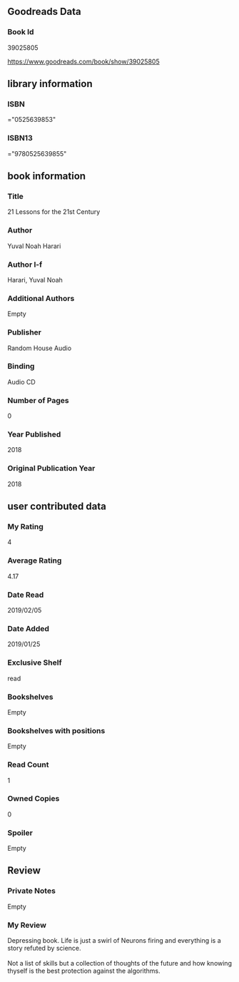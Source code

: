 <!-- This template shows how to bulk convert all columns of data into one markdown file -->
<!-- caveat: substitution key matches column headers from default export. You will get a KeyError if there's a mismatch -->

## Goodreads Data

### Book Id 

39025805

https://www.goodreads.com/book/show/39025805

## library information

### ISBN 
="0525639853"

### ISBN13 
="9780525639855"

## book information

### Title
21 Lessons for the 21st Century

### Author 
Yuval Noah Harari

### Author l-f 
Harari, Yuval Noah

### Additional Authors
Empty

### Publisher 
Random House Audio

### Binding
Audio CD

### Number of Pages
0

### Year Published
2018

### Original Publication Year 
2018

## user contributed data

### My Rating
4

### Average Rating
4.17

### Date Read
2019/02/05

### Date Added
2019/01/25

### Exclusive Shelf
read

### Bookshelves
Empty

### Bookshelves with positions
Empty

### Read Count
1

### Owned Copies
0

### Spoiler 
Empty

## Review

### Private Notes
Empty

### My Review
Depressing book. Life is just a swirl of Neurons firing and everything is a story refuted by science. <br/><br/>Not a list of skills but a collection of  thoughts of the future and how knowing thyself is the best protection against the algorithms. 